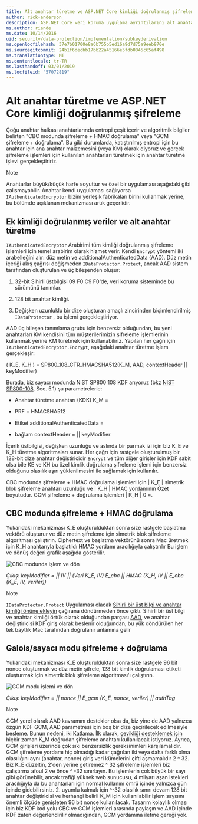 ```yaml
---
title: Alt anahtar türetme ve ASP.NET Core kimliği doğrulanmış şifreleme
author: rick-anderson
description: ASP.NET Core veri koruma uygulama ayrıntılarını alt anahtarını türetme ve kimliği doğrulanmış şifreleme öğrenin.
ms.author: riande
ms.date: 10/14/2016
uid: security/data-protection/implementation/subkeyderivation
ms.openlocfilehash: 37e7b01700e8a6b755b5ed16a9d7d75a9eeb970e
ms.sourcegitcommit: 24b1f6decbb17bb22a45166e5fdb0845c65af498
ms.translationtype: MT
ms.contentlocale: tr-TR
ms.lasthandoff: 03/01/2019
ms.locfileid: "57072819"
---
```

# <a name="subkey-derivation-and-authenticated-encryption-in-aspnet-core"></a>Alt anahtar türetme ve ASP.NET Core kimliği doğrulanmış şifreleme

<a name="data-protection-implementation-subkey-derivation"></a>

Çoğu anahtar halkası anahtarlarında entropi çeşit içerir ve algoritmik bilgiler belirten "CBC modunda şifreleme + HMAC doğrulama" veya "GCM şifreleme + doğrulama". Bu gibi durumlarda, katıştırılmış entropi için bu anahtar için ana anahtar malzemesini (veya KM) olarak diyoruz ve gerçek şifreleme işlemleri için kullanılan anahtarları türetmek için anahtar türetme işlevi gerçekleştiririz.

> [!NOTE]
> Anahtarlar büyük/küçük harfe soyuttur ve özel bir uygulaması aşağıdaki gibi çalışmayabilir. Anahtar kendi uygulaması sağlıyorsa `IAuthenticatedEncryptor` bizim yerleşik fabrikaları birini kullanmak yerine, bu bölümde açıklanan mekanizması artık geçerlidir.

<a name="data-protection-implementation-subkey-derivation-aad"></a>

## <a name="additional-authenticated-data-and-subkey-derivation"></a>Ek kimliği doğrulanmış veriler ve alt anahtar türetme

`IAuthenticatedEncryptor` Arabirimi tüm kimliği doğrulanmış şifreleme işlemleri için temel arabirim olarak hizmet verir. Kendi `Encrypt` yöntemi iki arabelleğini alır: düz metin ve additionalAuthenticatedData (AAD). Düz metin içeriği akış çağrısı değişmeden `IDataProtector.Protect`, ancak AAD sistem tarafından oluşturulan ve üç bileşenden oluşur:

1. 32-bit Sihirli üstbilgisi 09 F0 C9 F0'de, veri koruma sisteminde bu sürümünü tanımlar.

2. 128 bit anahtar kimliği.

3. Değişken uzunluklu bir dize oluşturan amaçlı zincirinden biçimlendirilmiş `IDataProtector` , bu işlemi gerçekleştiriyor.

AAD üç bileşen tanımlama grubu için benzersiz olduğundan, bu yeni anahtarları KM kendisini tüm müşterilerimizin şifreleme işlemlerinin kullanmak yerine KM türetmek için kullanabiliriz. Yapılan her çağrı için `IAuthenticatedEncryptor.Encrypt`, aşağıdaki anahtar türetme işlem gerçekleşir:

( K_E, K_H ) = SP800_108_CTR_HMACSHA512(K_M, AAD, contextHeader || keyModifier)

Burada, biz sayacı modunda NIST SP800 108 KDF arıyoruz (bkz [NIST SP800-108](http://nvlpubs.nist.gov/nistpubs/Legacy/SP/nistspecialpublication800-108.pdf), Sec. 5.1) şu parametrelerle:

* Anahtar türetme anahtarı (KDK) K_M =

* PRF = HMACSHA512

* Etiket additionalAuthenticatedData =

* bağlam contextHeader = || keyModifier

İçerik üstbilgisi, değişken uzunluğu ve aslında bir parmak izi için biz K_E ve K_H türetme algoritmaları sunar. Her çağrı için rastgele oluşturulmuş bir 128-bit dize anahtar değiştiricidir `Encrypt` ve tüm diğer girişler için KDF sabit olsa bile KE ve KH bu özel kimlik doğrulama şifreleme işlemi için benzersiz olduğunu olasılık aşırı yüklenilmesini ile sağlamak için kullanılır.

CBC modunda şifreleme + HMAC doğrulama işlemleri için | K_E | simetrik blok şifreleme anahtarı uzunluğu ve | K_H | HMAC yordamının Özet boyutudur. GCM şifreleme + doğrulama işlemleri | K_H | 0 =.

## <a name="cbc-mode-encryption--hmac-validation"></a>CBC modunda şifreleme + HMAC doğrulama

Yukarıdaki mekanizması K_E oluşturulduktan sonra size rastgele başlatma vektörü oluşturur ve düz metin şifreleme için simetrik blok şifreleme algoritması çalıştırın. Ciphertext ve başlatma vektörünü sonra Mac üretmek için K_H anahtarıyla başlatıldı HMAC yordamı aracılığıyla çalıştırılır Bu işlem ve dönüş değeri grafik aşağıda gösterilir.

![CBC modunda işlem ve dön](subkeyderivation/_static/cbcprocess.png)

*Çıkış: keyModifier = || IV || (Veri K_E, IV) E_cbc || HMAC (K_H, IV || E_cbc (K_E, IV, veriler))*

> [!NOTE]
> `IDataProtector.Protect` Uygulaması olacak [Sihirli bir üst bilgi ve anahtar kimliği önüne ekleyin](xref:security/data-protection/implementation/authenticated-encryption-details) çağırana döndürmeden önce çıktı. Sihirli bir üst bilgi ve anahtar kimliği örtük olarak olduğundan parçası [AAD](xref:security/data-protection/implementation/subkeyderivation#data-protection-implementation-subkey-derivation-aad), ve anahtar değiştiricisi KDF giriş olarak beslenir olduğundan, bu yük döndürülen her tek baytlık Mac tarafından doğrulanır anlamına gelir

## <a name="galoiscounter-mode-encryption--validation"></a>Galois/sayacı modu şifreleme + doğrulama

Yukarıdaki mekanizması K_E oluşturulduktan sonra size rastgele 96 bit nonce oluşturmak ve düz metin şifrele, 128 bit kimlik doğrulaması etiketi oluşturmak için simetrik blok şifreleme algoritması'ı çalıştırın.

![GCM modu işlemi ve dön](subkeyderivation/_static/galoisprocess.png)

*Çıkış: keyModifier = || nonce || E_gcm (K_E, nonce, veriler) || authTag*

> [!NOTE]
> GCM yerel olarak AAD kavramını destekler olsa da, biz yine de AAD yalnızca özgün KDF GCM, AAD parametresi için boş bir dize geçirilecek edilmesiyle besleme. Bunun nedeni, iki Katlama. İlk olarak, [çevikliği desteklemek için](xref:security/data-protection/implementation/context-headers#data-protection-implementation-context-headers) hiçbir zaman K_M doğrudan şifreleme anahtarı kullanılacak istiyoruz. Ayrıca, GCM girişleri üzerinde çok sıkı benzersizlik gereksinimleri karşılamalıdır. GCM şifreleme yordamı hiç olmadığı kadar çağrılan iki veya daha farklı olma olasılığını aynı (anahtar, nonce) giriş veri kümelerini çifti aşmamalıdır 2 ^ 32. Biz K_E düzeltin, 2'den yerine getiremez ^ 32 şifreleme işlemleri biz çalıştırma afoul 2 ve önce ^ -32 sınırlayın. Bu işlemlerin çok büyük bir sayı gibi görünebilir, ancak trafiği yüksek web sunucusu, 4 milyarı aşan istekleri aracılığıyla da bu anahtarları için normal kullanım ömrü içinde yalnızca gün içinde gidebilirsiniz. 2. uyumlu kalmak için ^-32 olasılık sınırı devam 128 bit anahtar değiştiricisi ve herhangi belirli K_M için kullanılabilir işlem sayısını önemli ölçüde genişleten 96 bit nonce kullanılacak. Tasarım kolaylık olması için biz KDF kod yolu CBC ve GCM işlemleri arasında paylaşın ve AAD içinde KDF zaten değerlendirilir olmadığından, GCM yordamına iletme gereği yok.
